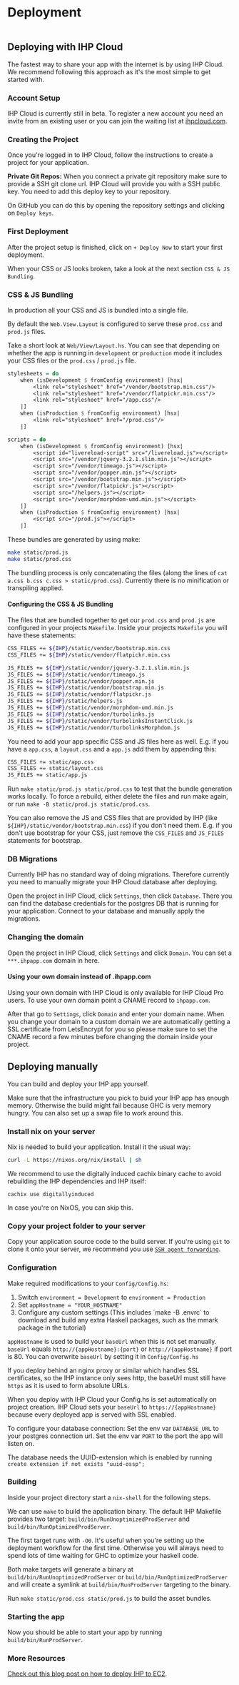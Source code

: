 # Deployment

```toc
```

## Deploying with IHP Cloud

The fastest way to share your app with the internet is by using IHP Cloud. We recommend following this approach as it's the most simple to get started with.

### Account Setup

IHP Cloud is currently still in beta. To register a new account you need an invite from an existing user or you can join the waiting list at [ihpcloud.com](https://ihpcloud.com/).

### Creating the Project

Once you're logged in to IHP Cloud, follow the instructions to create a project for your application.

**Private Git Repos:**
When you connect a private git repository make sure to provide a SSH git clone url. IHP Cloud will provide you with a SSH public key. You need to add this deploy key to your repository.

On GitHub you can do this by opening the repository settings and clicking on `Deploy keys`.

### First Deployment

After the project setup is finished, click on `+ Deploy Now` to start your first deployment.

When your CSS or JS looks broken, take a look at the next section `CSS & JS Bundling`.

### CSS & JS Bundling

In production all your CSS and JS is bundled into a single file.

By default the `Web.View.Layout` is configured to serve these `prod.css` and `prod.js` files.

Take a short look at `Web/View/Layout.hs`. You can see that depending on whether the app is running in `development` or `production` mode it includes your CSS files or the `prod.css` / `prod.js` file.

```haskell
stylesheets = do
    when (isDevelopment $ fromConfig environment) [hsx|
        <link rel="stylesheet" href="/vendor/bootstrap.min.css"/>
        <link rel="stylesheet" href="/vendor/flatpickr.min.css"/>
        <link rel="stylesheet" href="/app.css"/>
    |]
    when (isProduction $ fromConfig environment) [hsx|
        <link rel="stylesheet" href="/prod.css"/>
    |]

scripts = do
    when (isDevelopment $ fromConfig environment) [hsx|
        <script id="livereload-script" src="/livereload.js"></script>
        <script src="/vendor/jquery-3.2.1.slim.min.js"></script>
        <script src="/vendor/timeago.js"></script>
        <script src="/vendor/popper.min.js"></script>
        <script src="/vendor/bootstrap.min.js"></script>
        <script src="/vendor/flatpickr.js"></script>
        <script src="/helpers.js"></script>
        <script src="/vendor/morphdom-umd.min.js"></script>
    |]
    when (isProduction $ fromConfig environment) [hsx|
        <script src="/prod.js"></script>
    |]
```

These bundles are generated by using make:

```bash
make static/prod.js
make static/prod.css
```

The bundling process is only concatenating the files (along the lines of `cat a.css b.css c.css > static/prod.css`). Currently there is no minification or transpiling applied.

#### Configuring the CSS & JS Bundling

The files that are bundled together to get our `prod.css` and `prod.js` are configured in your projects `Makefile`. Inside your projects `Makefile` you will have these statements:

```bash
CSS_FILES += ${IHP}/static/vendor/bootstrap.min.css
CSS_FILES += ${IHP}/static/vendor/flatpickr.min.css

JS_FILES += ${IHP}/static/vendor/jquery-3.2.1.slim.min.js
JS_FILES += ${IHP}/static/vendor/timeago.js
JS_FILES += ${IHP}/static/vendor/popper.min.js
JS_FILES += ${IHP}/static/vendor/bootstrap.min.js
JS_FILES += ${IHP}/static/vendor/flatpickr.js
JS_FILES += ${IHP}/static/helpers.js
JS_FILES += ${IHP}/static/vendor/morphdom-umd.min.js
JS_FILES += ${IHP}/static/vendor/turbolinks.js
JS_FILES += ${IHP}/static/vendor/turbolinksInstantClick.js
JS_FILES += ${IHP}/static/vendor/turbolinksMorphdom.js
```

You need to add your app specific CSS and JS files here as well. E.g. if you have a `app.css`, a `layout.css` and a `app.js` add them by appending this:

```bash
CSS_FILES += static/app.css
CSS_FILES += static/layout.css
JS_FILES += static/app.js
```

Run `make static/prod.js static/prod.css` to test that the bundle generation works locally. To force a rebuild, either delete the files and run make again, or run `make -B static/prod.js static/prod.css`.

You can also remove the JS and CSS files that are provided by IHP (like `${IHP}/static/vendor/bootstrap.min.css`) if you don't need them. E.g. if you don't use bootstrap for your CSS, just remove the `CSS_FILES` and `JS_FILES` statements for bootstrap.

### DB Migrations

Currently IHP has no standard way of doing migrations. Therefore currently you need to manually migrate your IHP Cloud database after deploying.

Open the project in IHP Cloud, click  `Settings`, then click `Database`. There you can find the database credentials for the postgres DB that is running for your application. Connect to your database and manually apply the migrations.

### Changing the domain

Open the project in IHP Cloud, click `Settings` and click `Domain`. You can set a `***.ihpapp.com` domain in here. 

#### Using your own domain instead of .ihpapp.com

Using your own domain with IHP Cloud is only available for IHP Cloud Pro users. 
To use your own domain point a CNAME record to `ihpapp.com`.

After that go to `Settings`, click `Domain` and enter your domain name.
When you change your domain to a custom domain we are automatically getting a SSL certificate from
LetsEncrypt for you so please make sure to set the CNAME record a few minutes before changing the domain inside your project.


## Deploying manually

You can build and deploy your IHP app yourself.

Make sure that the infrastructure you pick to buid your IHP app has enough memory. Otherwise the build might fail because GHC is very memory hungry. You can also set up a swap file to work around this.


### Install nix on your server

Nix is needed to build your application. Install it the usual way:

```bash
curl -L https://nixos.org/nix/install | sh
```

We recommend to use the digitally induced cachix binary cache to avoid rebuilding the IHP dependencies and IHP itself:

```
cachix use digitallyinduced
```

In case you're on NixOS, you can skip this.

### Copy your project folder to your server

Copy your application source code to the build server. If you're using `git` to clone it onto your server, we recommend you use [`SSH agent forwarding`](https://docs.github.com/en/developers/overview/using-ssh-agent-forwarding).

### Configuration

Make required modifications to your `Config/Config.hs`:

1. Switch `environment = Development` to `environment = Production`
2. Set `appHostname = "YOUR_HOSTNAME"`
3. Configure any custom settings
(This includes ´make -B .envrc´ to download and build any extra Haskell packages, such as the mmark package in the tutorial)

`appHostname` is used to build your `baseUrl` when this is not set manually.
`baseUrl` equals `http://{appHostname}:{port}` or `http://{appHostname}` if port is 80.
You can overwrite `baseUrl` by setting it in `Config/Config.hs`

If you deploy behind an nginx proxy or similar which handles SSL certificates, so the IHP instance only sees http, the baseUrl must still have `https` as it is used to form absolute URLs.

When you deploy with IHP Cloud your Config.hs is set automatically on project creation.
IHP Cloud sets your `baseUrl` to `https://{appHostname}` because every deployed app is served with SSL enabled.

To configure your database connection: Set the env var `DATABASE_URL` to your postgres connection url. 
Set the env var `PORT` to the port the app will listen on.

The database needs the UUID-extension which is enabled by running `create extension if not exists "uuid-ossp";`


### Building

Inside your project directory start a `nix-shell` for the following steps.

We can use `make` to build the application binary. The default IHP Makefile provides two target: `build/bin/RunUnoptimizedProdServer` and `build/bin/RunOptimizedProdServer`.

The first target runs with `-O0`. It's useful when you're setting up the deployment workflow for the first time. Otherwise you will always need to spend lots of time waiting for GHC to optimize your haskell code.

Both make targets will generate a binary at `build/bin/RunUnoptimizedProdServer` or `build/bin/RunOptimizedProdServer` and will create a symlink at `build/bin/RunProdServer` targeting to the binary. 

Run `make static/prod.css static/prod.js` to build the asset bundles.

### Starting the app

Now you should be able to start your app by running `build/bin/RunProdServer`.


### More Resources

[Check out this blog post on how to deploy IHP to EC2](http://harlambert.co.uk/ihp_notes/).
